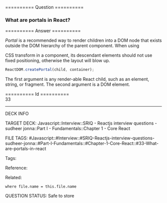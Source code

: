 ========== Question ==========  

### What are portals in React?  

========== Answer ==========  

_Portal_ is a recommended way to render children into a DOM node that exists outside the DOM hierarchy of the parent component. When using

CSS transform in a component, its descendant elements should not use fixed positioning, otherwise the layout will blow up.

```javascript
ReactDOM.createPortal(child, container);
```

The first argument is any render-able React child, such as an element, string, or fragment. The second argument is a DOM element.

========== Id ==========  
33

---

DECK INFO

TARGET DECK: Javascript::Interview::SRIQ - Reactjs interview questions - sudheer jonna::Part I - Fundamentals::Chapter 1 - Core React

FILE TAGS: #Javascript::#Interview::#SRIQ-Reactjs-interview-questions-sudheer-jonna::#Part-I-Fundamentals::#Chapter-1-Core-React::#33-What-are-portals-in-react

Tags:

Reference:

Related:

```dataview
where file.name = this.file.name
```

QUESTION STATUS: Safe to store
